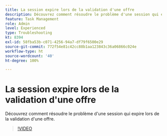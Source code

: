 ```yaml
---
title: La session expire lors de la validation d'une offre
description: Découvrez comment résoudre le problème d'une session qui expire lors de la validation d'une offre.
feature: Task Management
role: Admin
level: Experienced
type: Troubleshooting
kt: 8394
exl-id: 58fba53b-c071-4256-94a7-df79f6500e29
source-git-commit: 772f54e81c42cc88b1aa123843c36a06866c024e
workflow-type: ht
source-wordcount: '40'
ht-degree: 100%

---
```


# La session expire lors de la validation d&#39;une offre

Découvrez comment résoudre le problème d&#39;une session qui expire lors de la validation d&#39;une offre.

>[!VIDEO](https://video.tv.adobe.com/v/335898?quality=12)

